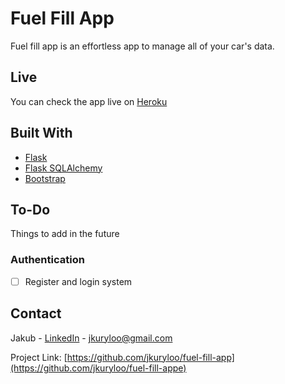 # Fuel Fill App

Fuel fill app is an effortless app to manage all of your car's data.

## Live

You can check the app live on [Heroku](https://fuel-fill-app.herokuapp.com)

## Built With
* [Flask](https://flask.palletsprojects.com/en/2.0.x/)
* [Flask SQLAlchemy](https://flask-sqlalchemy.palletsprojects.com/en/2.x/)
* [Bootstrap](https://getbootstrap.com)


## To-Do
Things to add in the future
### Authentication
- [ ] Register and login system

## Contact
Jakub - [LinkedIn](https://www.linkedin.com/in/jakub-kuryło-69a57a197/) - jkuryloo@gmail.com

Project Link: [https://github.com/jkuryloo/fuel-fill-app](https://github.com/jkuryloo/fuel-fill-appe)
